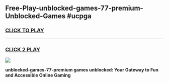 
## Free-Play-unblocked-games-77-premium-Unblocked-Games #ucpga
<h3>
<a href="https://news.freeplayer.one?title=unblocked-games-77-premium&ref=8M">CLICK TO PLAY</a></h3>
<hr>

<h3>
<a href="https://news.freeplayer.one?title=unblocked-games-77-premium&ref=8M">CLICK 2 PLAY</a>
  
</h3>

<a href="https://news.freeplayer.one?title=unblocked-games-77-premium&ref=8M"><img src="https://clearcache.store/games.png"></a>


**unblocked-games-77-premium games unblocked: Your Gateway to Fun and Accessible Online Gaming**
